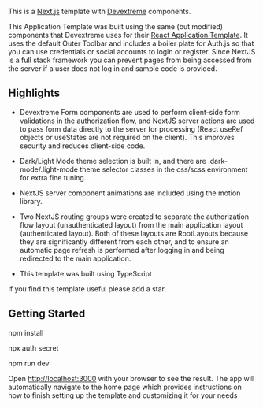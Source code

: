 This is a [Next.js](https://nextjs.org/) template with [Devextreme](https://js.devexpress.com/React/Documentation) components.

This Application Template was built using the same (but modified) components that Devextreme uses for their [React Application Template](https://js.devexpress.com/React/Documentation/Guide/React_Components/Application_Template/). It uses the default Outer Toolbar and includes a boiler plate for Auth.js so that you can use credentials or social accounts to login or register. Since NextJS is a full stack framework you can prevent pages
from being accessed from the server if a user does not log in and sample code is provided.

## Highlights

- Devextreme Form components are used to perform client-side form validations in the authorization flow, and NextJS server actions are used to pass form data directly to the server for processing (React useRef objects or useStates are not required on the client). This improves security and reduces client-side code.

- Dark/Light Mode theme selection is built in, and there are .dark-mode/.light-mode theme selector classes in the css/scss environment for extra fine tuning.

- NextJS server component animations are included using the motion library.

- Two NextJS routing groups were created to separate the authorization flow layout (unauthenticated layout) from the main application layout (authenticated layout). Both of these layouts are RootLayouts because they are significantly different from each other, and to ensure an automatic page refresh is performed after logging in and being redirected to the main application.

- This template was built using TypeScript

If you find this template useful please add a star.

## Getting Started

npm install

npx auth secret

npm run dev

Open [http://localhost:3000](http://localhost:3000) with your browser to see the result.
The app will automatically navigate to the home page which provides instructions on how to finish setting up the template and customizing it for your needs
